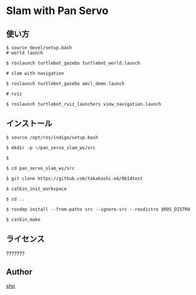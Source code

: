 Slam with Pan Servo
====


## 使い方

`$ source devel/setup.bash`  
`# world launch`

`$ roslaunch turtlebot_gazebo turtlebot_world.launch`

`# slam with navigation`

`$ roslaunch turtlebot_gazebo amcl_demo.launch`

`# rviz`

`$ roslaunch turtlebot_rviz_launchers view_navigation.launch`


## インストール

`$ source /opt/ros/indigo/setup.bash`

`$ mkdir -p ~/pan_servo_slam_ws/src`

`$ `

`$ cd pan_servo_slam_ws/src`

`$ git clone https://github.com/takahashi-e6/0614test`

`$ catkin_init_workspace`

`$ cd ..`

`$ rosdep install --from-paths src --ignore-src --rosdistro $ROS_DISTRO`

`$ catkin_make`


## ライセンス

???????

## Author

[sho](https://github.com/takahashi-e6)

